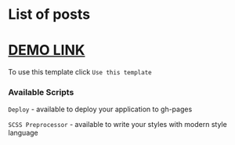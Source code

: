 # List of posts
# [DEMO LINK](https://bonum-taurus.github.io/museum_2-landing/)

To use this template click `Use this template`

### Available Scripts

`Deploy` - available to deploy your application to gh-pages

`SCSS Preprocessor` - available to write your styles with modern style language
